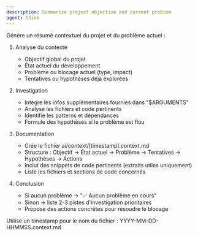 ```yaml
---
description: Summarize project objective and current problem
agent: think
---
```


Génère un résumé contextuel du projet et du problème actuel :

1. Analyse du contexte
   - Objectif global du projet
   - État actuel du développement
   - Problème ou blocage actuel (type, impact)
   - Tentatives ou hypothèses déjà explorées

2. Investigation
   - Intègre les infos supplémentaires fournies dans "$ARGUMENTS"
   - Analyse les fichiers et code pertinents
   - Identifie les patterns et dépendances
   - Formule des hypothèses si le problème est flou

3. Documentation
   - Crée le fichier ai/context/[timestamp].context.md
   - Structure : Objectif → État actuel → Problème → Tentatives → Hypothèses → Actions
   - Inclut des snippets de code pertinents (extraits utiles uniquement)
   - Liste les fichiers et sections de code concernés

4. Conclusion
   - Si aucun problème → "✅ Aucun problème en cours"
   - Sinon → liste 2-3 pistes d'investigation prioritaires
   - Propose des actions concrètes pour résoudre le blocage

Utilise un timestamp pour le nom du fichier : YYYY-MM-DD-HHMMSS.context.md